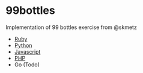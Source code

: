 # 99bottles
Implementation of 99 bottles exercise from @skmetz

- [Ruby](https://github.com/pablobfonseca/99bottles/tree/master/ruby)
- [Python](https://github.com/pablobfonseca/99bottles/tree/master/python)
- [Javascript](https://github.com/pablobfonseca/99bottles/tree/master/javascript)
- [PHP](https://github.com/pablobfonseca/99bottles/tree/master/php)
- Go (Todo)
